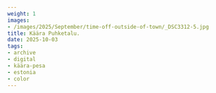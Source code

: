 ```yaml
---
weight: 1
images:
- /images/2025/September/time-off-outside-of-town/_DSC3312-5.jpg
title: Käära Puhketalu.
date: 2025-10-03
tags:
- archive
- digital
- käära-pesa
- estonia
- color
---
```



